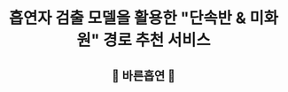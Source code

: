 <div align="center">
  <h1>흡연자 검출 모델을 활용한 
    "단속반 &amp; 미화원" 경로 추천 서비스</h1>
 </div>

<div align="center">
    <h2>🚬 바른흡연 🔎</h2>




